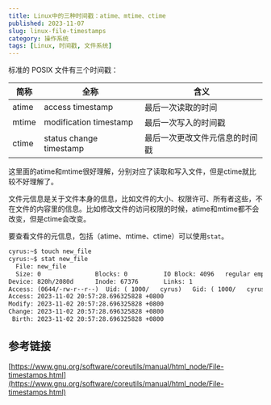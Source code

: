 ```yaml
---
title: Linux中的三种时间戳：atime、mtime、ctime
published: 2023-11-07
slug: linux-file-timestamps
category: 操作系统
tags: [Linux, 时间戳, 文件系统]
---
```


标准的 POSIX 文件有三个时间戳：

|简称|全称|含义|
|---|---|---|
|atime|access timestamp|最后一次读取的时间|
|mtime|modification timestamp|最后一次写入的时间戳|
|ctime|status change timestamp|最后一次更改文件元信息的时间戳|

这里面的atime和mtime很好理解，分别对应了读取和写入文件，但是ctime就比较不好理解了。

文件元信息是关于文件本身的信息，比如文件的大小、权限许可、所有者这些，不在文件的内容里的信息。比如修改文件的访问权限的时候，atime和mtime都不会改变，但是ctime会改变。

要查看文件的元信息，包括（atime、mtime、ctime）可以使用`stat`。

```txt
cyrus:~$ touch new_file
cyrus:~$ stat new_file
  File: new_file
  Size: 0               Blocks: 0          IO Block: 4096   regular empty file
Device: 820h/2080d      Inode: 67376       Links: 1
Access: (0644/-rw-r--r--)  Uid: ( 1000/   cyrus)   Gid: ( 1000/   cyrus)
Access: 2023-11-02 20:57:28.696325828 +0800
Modify: 2023-11-02 20:57:28.696325828 +0800
Change: 2023-11-02 20:57:28.696325828 +0800
 Birth: 2023-11-02 20:57:28.696325828 +0800
```

## 参考链接

[https://www.gnu.org/software/coreutils/manual/html_node/File-timestamps.html](https://www.gnu.org/software/coreutils/manual/html_node/File-timestamps.html)